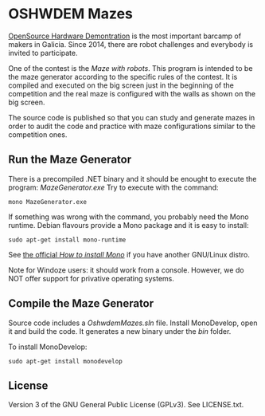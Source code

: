 # OSHWDEM Mazes

[OpenSource Hardware Demontration][OSH01] is the most important barcamp of makers in Galicia. Since 2014, there are robot challenges and everybody is invited to participate.

One of the contest is the _Maze with robots_. This program is intended to be the maze generator according to the specific rules of the contest. It is compiled and executed on the big screen just in the beginning of the competition and the real maze is configured with the walls as shown on the big screen.

The source code is published so that you can study and generate mazes in order to audit the code and practice with maze configurations similar to the competition ones.



## Run the Maze Generator

There is a precompiled .NET binary and it should be enought to execute the program: _MazeGenerator.exe_ Try to execute with the command:

    mono MazeGenerator.exe

If something was wrong with the command, you probably need the Mono runtime. Debian flavours provide a Mono package and it is easy to install:

    sudo apt-get install mono-runtime

See [the official _How to install Mono_][MON01] if you have another GNU/Linux distro.

Note for Windoze users: it should work from a console. However, we do NOT offer support for privative operating systems.



## Compile the Maze Generator

Source code includes a _OshwdemMazes.sln_ file. Install MonoDevelop, open it and build the code. It generates a new binary under the _bin_ folder.

To install MonoDevelop:

    sudo apt-get install monodevelop


## License

Version 3 of the GNU General Public License (GPLv3). See LICENSE.txt.



[MON01]: http://www.mono-project.com/docs/getting-started/install/linux/
[OSH01]: http://oshwdem.org/
